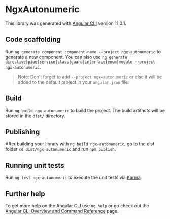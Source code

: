 # NgxAutonumeric

This library was generated with [Angular CLI](https://github.com/angular/angular-cli) version 11.0.1.

## Code scaffolding

Run `ng generate component component-name --project ngx-autonumeric` to generate a new component. You can also use `ng generate directive|pipe|service|class|guard|interface|enum|module --project ngx-autonumeric`.
> Note: Don't forget to add `--project ngx-autonumeric` or else it will be added to the default project in your `angular.json` file. 

## Build

Run `ng build ngx-autonumeric` to build the project. The build artifacts will be stored in the `dist/` directory.

## Publishing

After building your library with `ng build ngx-autonumeric`, go to the dist folder `cd dist/ngx-autonumeric` and run `npm publish`.

## Running unit tests

Run `ng test ngx-autonumeric` to execute the unit tests via [Karma](https://karma-runner.github.io).

## Further help

To get more help on the Angular CLI use `ng help` or go check out the [Angular CLI Overview and Command Reference](https://angular.io/cli) page.
